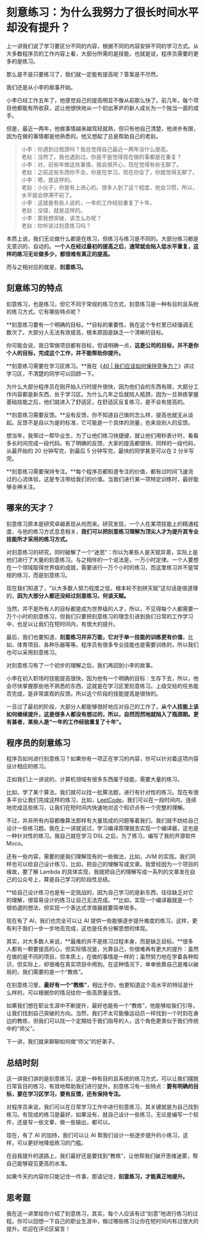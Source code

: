 # 刻意练习：为什么我努力了很长时间水平却没有提升？
    

上一讲我们说了学习要区分不同的内容，根据不同的内容安排不同的学习方式。从大多数程序员的工作内容上看，大部分所需的是技能，也就是说，程序员需要的更多的是练习。

那么是不是只要练习了，我们就一定能有提高呢？答案是不尽然。

我们还是从小李的故事开始。

小李已经工作五年了，他感觉自己的提高明显不像从前那么快了。前几年，每个项目他都能有所收获，这让他很快地从一个初出茅庐的新人成长为一个独当一面的成手。

但是，最近一两年，他做事情越来越驾轻就熟，但只有他自己清楚，他进步有限，因为在做的事情都是他熟悉的。他又想起了总是帮助自己的老赵。

> 小李：你遇到过瓶颈吗？我总觉得自己最近一两年没什么提高。  
> 老赵：当然了，我也遇到过。你是不是觉得现在做的事都是在重复？  
> 小李：对，前些年做这些事情，我会很开心，现在觉得有些无聊了。  
> 老赵：之前这些东西你不会，你是在学习。现在你会了，你就觉得无聊了。  
> 小李：嗯，是这样的。  
> 老赵：小伙子，你是有上进心的。很多人到了这个程度，他会习惯，所以，水平就会停滞不前了。  
> 小李：这就是有些人说的，一年的工作经验重复了十年。  
> 老赵：没错，就是这样的。  
> 小李：那我想突破，该怎么办呢？  
> 老赵：你听说过刻意练习吗？

本质上说，我们无论做什么都是在练习，但练习与练习是不同的。大部分练习都是无意识的、自动的。**一个人在经过最初的提高之后，通常就会陷入低水平重复，这样的练习无论做多少，都很难有真正的提高。**

而与之相对应的就是，**刻意练习。**

## 刻意练习的特点

刻意练习，也是练习，但它不同于常规的练习方式，刻意练习是一种有目的且系统的练习方式。它有哪些特点呢？

**刻意练习要有一个明确的目标。**目标的重要性，我在这个专栏里已经强调无数次了。大部分人无法有效提高，根本原因是缺乏一个清晰的目标。

你可能会说，我日常做项目都有目标，但请明确一点，**这是公司的目标，并不是你个人的目标，完成这个工作，并不能帮助你提升。**

**刻意练习需要在学习区练习。**我在《[40 | 我们应该如何保持竞争力？](https://time.geekbang.org/column/article/90864)》讲过学习区，不清楚的同学可以回顾一下。

为什么大部分程序员在刚开始入行时提升很快，因为他们会的东西有限，大部分工作内容都是新东西，处于学习区。为什么几年之后就陷入瓶颈，因为一旦熟练掌握基础技能之后，他们就进入了舒适区，在舒适区反复练习，是不会有提高的。

**刻意练习需要反馈。**没有反馈，你不知道自己做的怎么样，提高也就无从谈起。反馈不是自以为是的标准，它可能是一个具体的测量，也来自别人的反馈。

想当年，我带过一帮毕业生，为了让他们练习快捷键，就让他们用秒表计时，看看多长时间完成一段代码。有了明确的反馈，大家的提高都很快，同样的一段代码，从最开始的 20 分钟写完，到最后 5 分钟写完，最快的同学甚至可以在 2 分半写完。

**刻意练习需要保持专注。**每个程序员都知道专注的价值，都有过时间飞速流过的心流体验，这是专注带给我们的价值。当我们进行某一项特定训练时，最好能够全神关注。

## 哪来的天才？

刻意练习原本是研究卓越表现从何而来。研究发现，一个人在某项技能上的精通程度，与他的练习方式息息相关，**我们可以把刻意练习理解为顶尖人才为提升其专业技能所才采用的练习方式。**

对刻意练习的研究，同时破解了一个“迷思”：你以为某些人是天赋异禀，实际上是他们进行了大量的刻意练习。与之相伴的一个说法是，一万小时定律。一个人要想在一个领域取得世界级的成就，需要进行一万个小时的练习，而这里练习并不是常规的练习，而是刻意练习。

现在我们知道了，“以大多数人努力程度之低，根本轮不到拼天赋”这句话是很道理的，**因为大部分人都还没经过刻意练习，何谈天赋。**

当然，并不是所有人的目标都是成为世界级的人才，所以，不见得每个人都需要一万个小时的刻意练习，但我们只要把刻意练习的理念引进到我们日常的工作学习中，也足以让我们在短时间内，有很大的提升。

最后，我们也要知道，**刻意练习并非万能，它对于单一技能的训练更有价值**，比如，体育项目、各种乐器等等。程序员有很多专业技能也是需要训练的，所以我们也可以采用刻意练习。

对刻意练习有了一个初步的理解之后，我们再回到小李的故事。

小李在初入职场时技能提高很快，因为他有一个明确的目标：生存下去，所以，他会尽快掌握那些他不熟悉的东西，这就是在学习区里刻意练习。上级交给的任务能否完成，是非常直观的反馈。所以这个阶段的技能提高是很快的。

一旦过了最初的阶段，大部分人都能够很好地应对自己的工作了。**从个人技能上该如何继续提升，这是很多人都没有想过的，所以，自然而然地就陷入了瓶颈期。更有甚者，某些人是“一年的工作经验重复了十年”。**

## 程序员的刻意练习

程序员如何进行刻意练习？如果你有一项正在学习的内容，你可以针对着这项内容设计相应的练习。

正如我们上一讲说的，计算机领域有很多东西属于技能，需要大量的练习。

比如，学了某个算法，我们就可以找一批算法题，进行有针对性的练习。现在有很多平台让我们完成这样的练习，比如，[LeetCode](https://leetcode.cn)。我们可以在一段时间内，连续地完成这些练习，让我们在短时间内快速地对这个知识点有一个完整的理解。

不过，并非所有内容都像算法那样有大量现成的问题等着我们。我们就不妨给自己设计一些练习题。我在上一讲就说过，学习编译原理就去实现一个编译器，这也是一种针对性的练习。我自己就在学习 DSL 之后，为了练习，编写了我的开源软件 Moco。

还有一些内容，需要的是我们理解现有的一些做法，比如，JVM 的实现。我们同样也可以给自己设计练习，比如，把自己的理解写成文章。我曾经因为一个项目的缘故，要了解 Lambda 的具体实现，我就把自己的理解写成一系列的文章发在自己的公众号上，算是自己学习的阶段性总结。

**给自己设计练习也是有一定挑战的，因为自己学习的是新东西，往往缺乏对它的理解，很容易设计的练习让自己无法完成。**比如，实现一个编译器就是一个很劝退的想法，但实现一个表达式求值器就要简单很多。

现在有了 AI，我们也完全可以让 AI 提供一些能够逐步提升难度的练习，这样，更有利于我们一步一步地去完成，这也是任务分解思想的体现。

其实，对大多数人来说，**最难的并不是练习过程本身，而是缺乏目标。**很多人都有一颗要提高的心，但实际情况是，光靠自己，你很难再有更大的提升：虽然在做的是不同的项目，但本质上，在做的事情是一样的；虽然努力地在学着各种知识，但实际上，却很难在真实项目中用到。在这种情况下，单单依靠自己是难以破局的，我们需要的是一个“教练”。

在刻意练习里，**最好有一个“教练”**，相比于你，他更知道这个高水平的特征是什么样的，可以根据你的情况给你一些高质量反馈。

如果我们想在职业生涯中不断提升，最好也能有一个“教练”，他能够给我们引导，让我们找到自己突破的方向。当然，我们不太可能像运动员一样找到一个时刻在身边的教练，但我们可以找一个定期给于我们指导的人，这个角色更类似于我们传统中的“师父”。

下一讲，我们就来聊聊如何做“师父”的好弟子。

## 总结时刻

这一讲我们讲的是刻意练习，这是一种有目的且系统的练习方式，可以让我们摆脱日常盲目的练习，有效地帮助我们进行提升。刻意练习有一些特点：**要有明确的目标，要在学习区学习，要有反馈，还有保持专注。**

对程序员来说，我们可以在日常学习工作中进行刻意练习，其关键就是为自己找到练习。有现成的练习是最好，如果没有，就自己设计一些练习，无论是编写一个软件，还是写一些文章，做一些输出，都可以。

现在，有了 AI 的加持，我们可以让 AI 帮我们设计一些逐步提升的小练习，这样，可以更好地降低练习的门槛。

在自我提升的道路上，我们最好还是要找到“教练”，让他帮我们破开思维迷雾，帮自己能够窥见更高的水准。

如果今天的内容你只能记住一件事，那请记住，**刻意练习，才能真正地提升。**

## 思考题

我在这一讲里给你介绍了刻意练习，其实，每个人应该有过“刻意”地进行练习的过程。你可以回想一下自己的职业生涯中，做过哪些练习让你在短时间内有过很大的提升。欢迎在评论区留言！
    